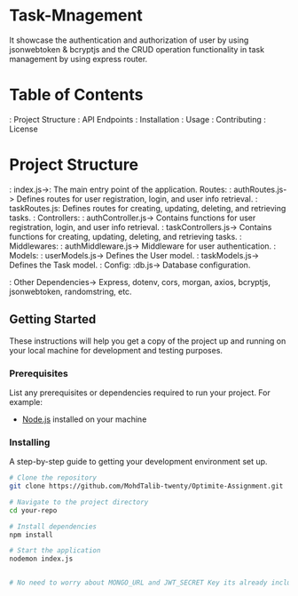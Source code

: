 # Task-Mnagement
It showcase the authentication and authorization of user by using jsonwebtoken & bcryptjs and the CRUD operation functionality in task management by using express router.

# Table of Contents
 : Project Structure
 : API Endpoints
 : Installation
 : Usage
 : Contributing
 : License


# Project Structure

: index.js->: The main entry point of the application.
Routes:
: authRoutes.js-> Defines routes for user registration, login, and user info retrieval.
: taskRoutes.js: Defines routes for creating, updating, deleting, and retrieving tasks.
: Controllers:
          : authController.js-> Contains functions for user registration, login, and user info retrieval.
          : taskControllers.js-> Contains functions for creating, updating, deleting, and retrieving tasks.
: Middlewares:
          : authMiddleware.js-> Middleware for user authentication.
: Models:
          : userModels.js-> Defines the User model.
          : taskModels.js-> Defines the Task model.
: Config:
   :db.js-> Database configuration.

: Other Dependencies-> Express, dotenv, cors, morgan, axios, bcryptjs, jsonwebtoken, randomstring, etc.

## Getting Started

These instructions will help you get a copy of the project up and running on your local machine for development and testing purposes.

### Prerequisites

List any prerequisites or dependencies required to run your project. For example:

- [Node.js](https://nodejs.org/) installed on your machine


### Installing

A step-by-step guide to getting your development environment set up.

```bash
# Clone the repository
git clone https://github.com/MohdTalib-twenty/Optimite-Assignment.git

# Navigate to the project directory
cd your-repo

# Install dependencies
npm install

# Start the application
nodemon index.js


# No need to worry about MONGO_URL and JWT_SECRET Key its already included

